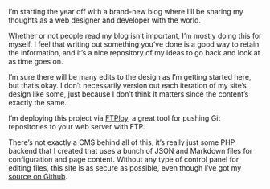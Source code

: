 I’m starting the year off with a brand-new blog where I’ll be sharing my thoughts as a web designer and developer with the world.

Whether or not people read my blog isn’t important, I’m mostly doing this for myself. I feel that writing out something you’ve done is a good way to retain the information, and it’s a nice repository of my ideas to go back and look at as time goes on.

I’m sure there will be many edits to the design as I’m getting started here, but that’s okay. I don’t necessarily version out each iteration of my site’s design like some, just because I don’t think it matters since the content’s exactly the same.

I’m deploying this project via [FTPloy](http://ftploy.com), a great tool for pushing Git repositories to your web server with FTP.

There’s not exactly a CMS behind all of this, it’s really just some PHP backend that I created that uses a bunch of JSON and Markdown files for configuration and page content. Without any type of control panel for editing files, this site is as secure as possible, even though I’ve got my [source on Github](https://github.com/AdamBlumWeb/AdamBlum.us).